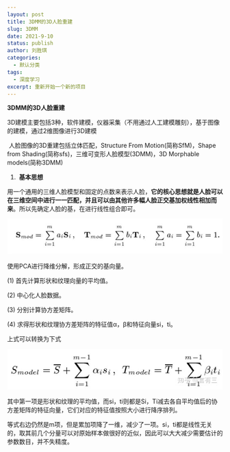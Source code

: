 ```yaml
---
layout: post
title: 3DMM的3D人脸重建
slug: 3DMM
date: 2021-9-10
status: publish
author: 刘胜琪
categories: 
  - 默认分类
tags: 
  - 深度学习
excerpt: 重新开始一个新的项目
---
```


**3DMM的3D人脸重建**

​	3D建模主要包括3种，软件建模，仪器采集（不用通过人工建模雕刻），基于图像的建模，通过2维图像进行3D建模

​	人脸图像的3D重建包括立体匹配，Structure From Motion(简称SfM)，Shape from Shading(简称sfs)，三维可变形人脸模型(3DMM)，3D Morphable models(简称3DMM)

1. ​	**基本思想**

用一个通用的三维人脸模型和固定的点数来表示人脸，**它的核心思想就是人脸可以在三维空间中进行一一匹配，并且可以由其他许多幅人脸正交基加权线性相加而来**。所以先确定人脸的基，在进行线性组合即可。

![](2021-9-10-3DMM的3D人脸重建.assets/v2-fa8dc46ca1dab4735098c7eff0adf1b5_720w-16312749023602-16312749126533.jpg)

使用PCA进行降维分解，形成正交的基向量。

(1) 首先计算形状和纹理向量的平均值。

(2) 中心化人脸数据。

(3) 分别计算协方差矩阵。

(4) 求得形状和纹理协方差矩阵的特征值α，β和特征向量si，ti。

上式可以转换为下式

![](2021-9-10-3DMM的3D人脸重建.assets/v2-b56050beadc09585a6a0ff49b1ddef30_720w-16312750926865.jpg)

其中第一项是形状和纹理的平均值，而si，ti则都是Si，Ti减去各自平均值后的协方差矩阵的特征向量，它们对应的特征值按照大小进行降序排列。

等式右边仍然是m项，但是累加项降了一维，减少了一项。si，ti都是线性无关的，取其前几个分量可以对原始样本做很好的近似，因此可以大大减少需要估计的参数数目，并不失精度。